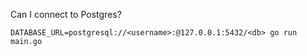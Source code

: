 Can I connect to Postgres?

```
DATABASE_URL=postgresql://<username>:@127.0.0.1:5432/<db> go run main.go
```
